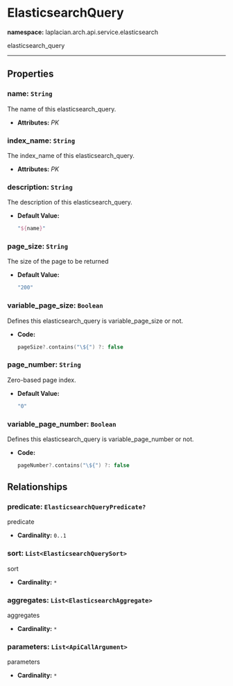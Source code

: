 # **ElasticsearchQuery**
**namespace:** laplacian.arch.api.service.elasticsearch

elasticsearch_query



---

## Properties

### name: `String`
The name of this elasticsearch_query.
- **Attributes:** *PK*

### index_name: `String`
The index_name of this elasticsearch_query.
- **Attributes:** *PK*

### description: `String`
The description of this elasticsearch_query.
- **Default Value:**
  ```kotlin
  "${name}"
  ```

### page_size: `String`
The size of the page to be returned

- **Default Value:**
  ```kotlin
  "200"
  ```

### variable_page_size: `Boolean`
Defines this elasticsearch_query is variable_page_size or not.
- **Code:**
  ```kotlin
  pageSize?.contains("\${") ?: false
  ```

### page_number: `String`
Zero-based page index.

- **Default Value:**
  ```kotlin
  "0"
  ```

### variable_page_number: `Boolean`
Defines this elasticsearch_query is variable_page_number or not.
- **Code:**
  ```kotlin
  pageNumber?.contains("\${") ?: false
  ```

## Relationships

### predicate: `ElasticsearchQueryPredicate?`
predicate
- **Cardinality:** `0..1`

### sort: `List<ElasticsearchQuerySort>`
sort
- **Cardinality:** `*`

### aggregates: `List<ElasticsearchAggregate>`
aggregates
- **Cardinality:** `*`

### parameters: `List<ApiCallArgument>`
parameters
- **Cardinality:** `*`